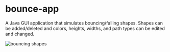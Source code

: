 # bounce-app
A Java GUI application that simulates bouncing/falling shapes.
Shapes can be added/deleted and colors, heights, widths, and path types can be edited and changed.

![bouncing shapes](https://im7.ezgif.com/tmp/ezgif-7-a5f3afb709.gif)

